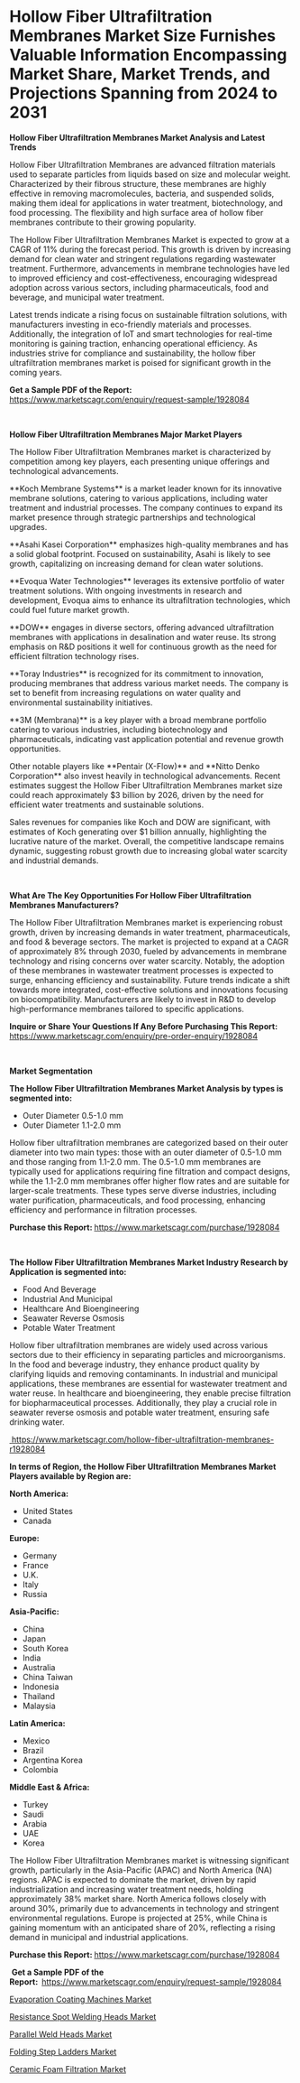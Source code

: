 <p><h1>Hollow Fiber Ultrafiltration Membranes Market Size Furnishes Valuable Information Encompassing Market Share, Market Trends, and Projections Spanning from 2024 to 2031</h1></p><p><strong>Hollow Fiber Ultrafiltration Membranes Market Analysis and Latest Trends</strong></p>
<p><p>Hollow Fiber Ultrafiltration Membranes are advanced filtration materials used to separate particles from liquids based on size and molecular weight. Characterized by their fibrous structure, these membranes are highly effective in removing macromolecules, bacteria, and suspended solids, making them ideal for applications in water treatment, biotechnology, and food processing. The flexibility and high surface area of hollow fiber membranes contribute to their growing popularity.</p><p>The Hollow Fiber Ultrafiltration Membranes Market is expected to grow at a CAGR of 11% during the forecast period. This growth is driven by increasing demand for clean water and stringent regulations regarding wastewater treatment. Furthermore, advancements in membrane technologies have led to improved efficiency and cost-effectiveness, encouraging widespread adoption across various sectors, including pharmaceuticals, food and beverage, and municipal water treatment. </p><p>Latest trends indicate a rising focus on sustainable filtration solutions, with manufacturers investing in eco-friendly materials and processes. Additionally, the integration of IoT and smart technologies for real-time monitoring is gaining traction, enhancing operational efficiency. As industries strive for compliance and sustainability, the hollow fiber ultrafiltration membranes market is poised for significant growth in the coming years.</p></p>
<p><strong>Get a Sample PDF of the Report:&nbsp;</strong> <a href="https://www.marketscagr.com/enquiry/request-sample/1928084?utm_campaign=1573&utm_medium=2&utm_source=Github&utm_content=ia&utm_term=25102024&utm_id=hollow-fiber-ultrafiltration-membranes">https://www.marketscagr.com/enquiry/request-sample/1928084</a></p>
<p>&nbsp;</p>
<p><strong>Hollow Fiber Ultrafiltration Membranes Major Market Players</strong></p>
<p><p>The Hollow Fiber Ultrafiltration Membranes market is characterized by competition among key players, each presenting unique offerings and technological advancements. </p><p>**Koch Membrane Systems** is a market leader known for its innovative membrane solutions, catering to various applications, including water treatment and industrial processes. The company continues to expand its market presence through strategic partnerships and technological upgrades.</p><p>**Asahi Kasei Corporation** emphasizes high-quality membranes and has a solid global footprint. Focused on sustainability, Asahi is likely to see growth, capitalizing on increasing demand for clean water solutions.</p><p>**Evoqua Water Technologies** leverages its extensive portfolio of water treatment solutions. With ongoing investments in research and development, Evoqua aims to enhance its ultrafiltration technologies, which could fuel future market growth.</p><p>**DOW** engages in diverse sectors, offering advanced ultrafiltration membranes with applications in desalination and water reuse. Its strong emphasis on R&D positions it well for continuous growth as the need for efficient filtration technology rises.</p><p>**Toray Industries** is recognized for its commitment to innovation, producing membranes that address various market needs. The company is set to benefit from increasing regulations on water quality and environmental sustainability initiatives.</p><p>**3M (Membrana)** is a key player with a broad membrane portfolio catering to various industries, including biotechnology and pharmaceuticals, indicating vast application potential and revenue growth opportunities.</p><p>Other notable players like **Pentair (X-Flow)** and **Nitto Denko Corporation** also invest heavily in technological advancements. Recent estimates suggest the Hollow Fiber Ultrafiltration Membranes market size could reach approximately $3 billion by 2026, driven by the need for efficient water treatments and sustainable solutions. </p><p>Sales revenues for companies like Koch and DOW are significant, with estimates of Koch generating over $1 billion annually, highlighting the lucrative nature of the market. Overall, the competitive landscape remains dynamic, suggesting robust growth due to increasing global water scarcity and industrial demands.</p></p>
<p>&nbsp;</p>
<p><strong>What Are The Key Opportunities For Hollow Fiber Ultrafiltration Membranes Manufacturers?</strong></p>
<p><p>The Hollow Fiber Ultrafiltration Membranes market is experiencing robust growth, driven by increasing demands in water treatment, pharmaceuticals, and food & beverage sectors. The market is projected to expand at a CAGR of approximately 8% through 2030, fueled by advancements in membrane technology and rising concerns over water scarcity. Notably, the adoption of these membranes in wastewater treatment processes is expected to surge, enhancing efficiency and sustainability. Future trends indicate a shift towards more integrated, cost-effective solutions and innovations focusing on biocompatibility. Manufacturers are likely to invest in R&D to develop high-performance membranes tailored to specific applications.</p></p>
<p><strong>Inquire or Share Your Questions If Any Before Purchasing This Report:</strong> <a href="https://www.marketscagr.com/enquiry/pre-order-enquiry/1928084?utm_campaign=1573&utm_medium=2&utm_source=Github&utm_content=ia&utm_term=25102024&utm_id=hollow-fiber-ultrafiltration-membranes">https://www.marketscagr.com/enquiry/pre-order-enquiry/1928084</a></p>
<p>&nbsp;</p>
<p><strong>Market Segmentation</strong></p>
<p><strong>The Hollow Fiber Ultrafiltration Membranes Market Analysis by types is segmented into:</strong></p>
<p><ul><li>Outer Diameter 0.5-1.0 mm</li><li>Outer Diameter 1.1-2.0 mm</li></ul></p>
<p><p>Hollow fiber ultrafiltration membranes are categorized based on their outer diameter into two main types: those with an outer diameter of 0.5-1.0 mm and those ranging from 1.1-2.0 mm. The 0.5-1.0 mm membranes are typically used for applications requiring fine filtration and compact designs, while the 1.1-2.0 mm membranes offer higher flow rates and are suitable for larger-scale treatments. These types serve diverse industries, including water purification, pharmaceuticals, and food processing, enhancing efficiency and performance in filtration processes.</p></p>
<p><strong>Purchase this Report:&nbsp;</strong><a href="https://www.marketscagr.com/purchase/1928084?utm_campaign=1573&utm_medium=2&utm_source=Github&utm_content=ia&utm_term=25102024&utm_id=hollow-fiber-ultrafiltration-membranes">https://www.marketscagr.com/purchase/1928084</a></p>
<p>&nbsp;</p>
<p><strong>The Hollow Fiber Ultrafiltration Membranes Market Industry Research by Application is segmented into:</strong></p>
<p><ul><li>Food And Beverage</li><li>Industrial And Municipal</li><li>Healthcare And Bioengineering</li><li>Seawater Reverse Osmosis</li><li>Potable Water Treatment</li></ul></p>
<p><p>Hollow fiber ultrafiltration membranes are widely used across various sectors due to their efficiency in separating particles and microorganisms. In the food and beverage industry, they enhance product quality by clarifying liquids and removing contaminants. In industrial and municipal applications, these membranes are essential for wastewater treatment and water reuse. In healthcare and bioengineering, they enable precise filtration for biopharmaceutical processes. Additionally, they play a crucial role in seawater reverse osmosis and potable water treatment, ensuring safe drinking water.</p></p>
<p><a href="https://www.marketscagr.com/hollow-fiber-ultrafiltration-membranes-r1928084?utm_campaign=1573&utm_medium=2&utm_source=Github&utm_content=ia&utm_term=25102024&utm_id=hollow-fiber-ultrafiltration-membranes">&nbsp;https://www.marketscagr.com/hollow-fiber-ultrafiltration-membranes-r1928084</a></p>
<p><strong>In terms of Region, the Hollow Fiber Ultrafiltration Membranes Market Players available by Region are:</strong></p>
<p>
    <p> <strong> North America: </strong>
        <ul>
            <li>United States</li>
            <li>Canada</li>
        </ul>
        </p> 
    <p> <strong> Europe: </strong>
        <ul>
            <li>Germany</li>
            <li>France</li>
            <li>U.K.</li>
            <li>Italy</li>
            <li>Russia</li>
        </ul>
        </p> 
    <p> <strong> Asia-Pacific: </strong>
        <ul>
            <li>China</li>
            <li>Japan</li>
            <li>South Korea</li>
            <li>India</li>
            <li>Australia</li>
            <li>China Taiwan</li>
            <li>Indonesia</li>
            <li>Thailand</li>
            <li>Malaysia</li>
        </ul>
        </p> 
    <p> <strong> Latin America: </strong>
        <ul>
            <li>Mexico</li>
            <li>Brazil</li>
            <li>Argentina Korea</li>
            <li>Colombia</li>
        </ul>
        </p> 
    <p> <strong> Middle East & Africa: </strong>
        <ul>
            <li>Turkey</li>
            <li>Saudi</li>
            <li>Arabia</li>
            <li>UAE</li>
            <li>Korea</li>
        </ul>
    </p>
    </p>
<p><p>The Hollow Fiber Ultrafiltration Membranes market is witnessing significant growth, particularly in the Asia-Pacific (APAC) and North America (NA) regions. APAC is expected to dominate the market, driven by rapid industrialization and increasing water treatment needs, holding approximately 38% market share. North America follows closely with around 30%, primarily due to advancements in technology and stringent environmental regulations. Europe is projected at 25%, while China is gaining momentum with an anticipated share of 20%, reflecting a rising demand in municipal and industrial applications.</p></p>
<p><strong>Purchase this Report: </strong><a href="https://www.marketscagr.com/purchase/1928084?utm_campaign=1573&utm_medium=2&utm_source=Github&utm_content=ia&utm_term=25102024&utm_id=hollow-fiber-ultrafiltration-membranes">https://www.marketscagr.com/purchase/1928084</a></p>
<p>&nbsp;<strong>Get a Sample PDF of the Report:&nbsp;&nbsp;</strong><a href="https://www.marketscagr.com/enquiry/request-sample/1928084?utm_campaign=1573&utm_medium=2&utm_source=Github&utm_content=ia&utm_term=25102024&utm_id=hollow-fiber-ultrafiltration-membranes">https://www.marketscagr.com/enquiry/request-sample/1928084</a></p>
<p><strong></strong></p>
<p><p><a href="https://www.linkedin.com/pulse/evaporation-coating-machines-industry-sector-new-technologies-pqnre?utm_campaign=1573&utm_medium=2&utm_source=Github&utm_content=ia&utm_term=25102024&utm_id=hollow-fiber-ultrafiltration-membranes">Evaporation Coating Machines Market</a></p><p><a href="https://www.linkedin.com/pulse/in-depth-resistance-spot-welding-heads-market-review-size-4jrbc?utm_campaign=1573&utm_medium=2&utm_source=Github&utm_content=ia&utm_term=25102024&utm_id=hollow-fiber-ultrafiltration-membranes">Resistance Spot Welding Heads Market</a></p><p><a href="https://www.linkedin.com/pulse/global-parallel-weld-heads-market-forecast-2024-2031-gn66e?utm_campaign=1573&utm_medium=2&utm_source=Github&utm_content=ia&utm_term=25102024&utm_id=hollow-fiber-ultrafiltration-membranes">Parallel Weld Heads Market</a></p><p><a href="https://issuu.com/reportprime-2/docs/folding-step-ladders-market-size-20_c7bba8922fa221?utm_campaign=1573&utm_medium=2&utm_source=Github&utm_content=ia&utm_term=25102024&utm_id=hollow-fiber-ultrafiltration-membranes">Folding Step Ladders Market</a></p><p><a href="https://www.linkedin.com/pulse/ceramic-foam-filtration-market-transformation-comparative-analysis-0aqof?utm_campaign=1573&utm_medium=2&utm_source=Github&utm_content=ia&utm_term=25102024&utm_id=hollow-fiber-ultrafiltration-membranes">Ceramic Foam Filtration Market</a></p></p>